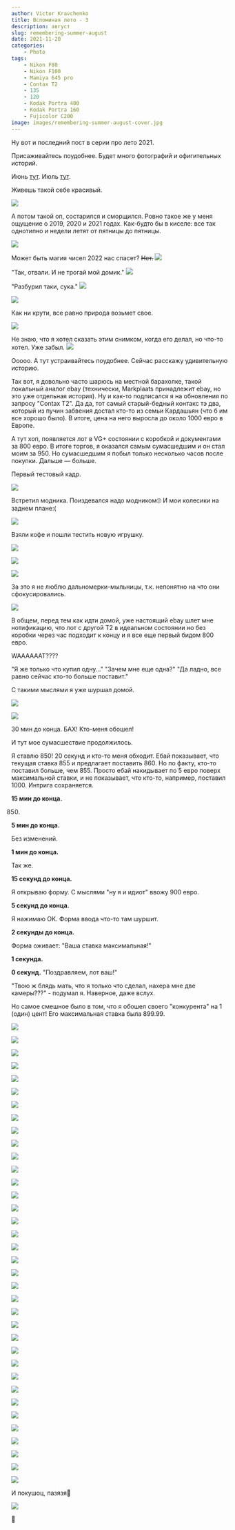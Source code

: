 ```yaml
---
author: Victor Kravchenko
title: Вспоминая лето - 3
description: август
slug: remembering-summer-august
date: 2021-11-20
categories:
    - Photo
tags:
    - Nikon F80
    - Nikon F100
    - Mamiya 645 pro
    - Contax T2
    - 135
    - 120
    - Kodak Portra 400
    - Kodak Portra 160
    - Fujicolor C200
image: images/remembering-summer-august-cover.jpg
---
```


Ну вот и последний пост в серии про лето 2021. 

Присаживайтесь поудобнее. Будет много фотографий и офигительных историй.

Июнь [тут](https://www.snek.sh/p/remembering-summer/).
Июль [тут](https://www.snek.sh/p/remembering-summer-july/).

Живешь такой себе красивый.

![](images/remembering-summer-august-00001.jpg)

А потом такой оп, состарился и сморщился.
Ровно такое же у меня ощущение о 2019, 2020 и 2021 годах. Как-будто бы в киселе: все так однотипно и недели летят от пятницы до пятницы.

![](images/remembering-summer-august-00002.jpg)

Может быть магия чисел 2022 нас спасет? ~~Нет.~~
![](images/remembering-summer-august-00003.jpg)

"Так, отвали. И не трогай мой домик."
![](images/remembering-summer-august-00004.jpg)

"Разбурил таки, сука."
![](images/remembering-summer-august-00005.jpg)

![](images/remembering-summer-august-00006.jpg)

Как ни крути, все равно природа возьмет свое.

![](images/remembering-summer-august-00007.jpg)

Не знаю, что я хотел сказать этим снимком, когда его делал, но что-то хотел. Уже забыл.
![](images/remembering-summer-august-00008.jpg)

Ооооо. А тут устраивайтесь поудобнее. Сейчас расскажу удивительную историю.

Так вот, я довольно часто шарюсь на местной барахолке, такой локальный аналог ebay (технически, Markplaats принадлежит ebay, но это уже отдельная история). Ну и как-то подписался я на обновления по запросу "Contax T2". Да да, тот самый старый-бедный контакс тэ два, который из пучин забвения достал кто-то из семьи Кардашьян (что б им все хорошо было). В итоге, цена на него выросла до около 1000 евро в Европе.

А тут хоп, появляется лот в VG+ состоянии с коробкой и документами за 800 евро. В итоге торгов, я оказался самым сумасшедшим и он стал моим за 950. Но сумасшедшим я побыл только несколько часов после покупки. Дальше — больше. 

Первый тестовый кадр.

![](images/remembering-summer-august-00009.jpg)

Встретил модника. Поиздевался надо модником🙄 И мои колесики на заднем плане:(

![](images/remembering-summer-august-00010.jpg)

Взяли кофе и пошли тестить новую игрушку.

![](images/remembering-summer-august-00011.jpg)

![](images/remembering-summer-august-00012.jpg)

![](images/remembering-summer-august-00013.jpg)

За это я не люблю дальномерки-мыльницы, т.к. непонятно на что они сфокусировались.

![](images/remembering-summer-august-00014.jpg)

В общем, перед тем как идти домой, уже настоящий ebay шлет мне нотификацию, что лот c другой T2 в идеальном состоянии но без коробки через час подходит к концу и я все еще первый бидом 800 евро. 

WAAAAAAT???? 

"Я же только что купил одну..."
"Зачем мне еще одна?"
"Да ладно, все равно сейчас кто-то больше поставит."

С такими мыслями я уже шуршал домой.

![](images/remembering-summer-august-00015.jpg)

![](images/remembering-summer-august-00016.jpg)

30 мин до конца. БАХ! Кто-меня обошел!

И тут мое сумасшествие продолжилось. 

Я ставлю 850! 20 секунд и кто-то меня обходит. Ебай показывает, что текущая ставка 855 и предлагает поставить 860. Но по факту, кто-то поставил больше, чем 855. Просто ебай накидывает по 5 евро поверх максимальной ставки, и не показывает, что кто-то, например, поставил 1000. Интрига сохраняется.

**15 мин до конца.**

850.

**5 мин до конца.**

Без изменений.

**1 мин до конца.**

Так же.

**15 секунд до конца.**

Я открываю форму. С мыслями "ну я и идиот" ввожу 900 евро.

**5 секунд до конца.**

Я нажимаю OK. Форма ввода что-то там шуршит.

**2 секунды до конца.**

Форма оживает: "Ваша ставка максимальная!"

**1 секунда.**

**0 секунд.**
"Поздравляем, лот ваш!"

"Твою ж блядь мать, что я только что сделал, нахера мне две камеры???" - подумал я. Наверное, даже вслух.

Но самое смешное было в том, что я обошел своего "конкурента" на 1 (один) цент! Его максимальная ставка была 899.99.

![](images/remembering-summer-august-00016-1.png)

![](images/remembering-summer-august-00017.jpg)

![](images/remembering-summer-august-00018.jpg)

![](images/remembering-summer-august-00019.jpg)

![](images/remembering-summer-august-00020.jpg)

![](images/remembering-summer-august-00021.jpg)

![](images/remembering-summer-august-00022.jpg)

![](images/remembering-summer-august-00023.jpg)

![](images/remembering-summer-august-00024.jpg)

![](images/remembering-summer-august-00025.jpg)

![](images/remembering-summer-august-00026.jpg)

![](images/remembering-summer-august-00027.jpg)

![](images/remembering-summer-august-00028.jpg)

![](images/remembering-summer-august-00029.jpg)

![](images/remembering-summer-august-00030.jpg)

![](images/remembering-summer-august-00031.jpg)

![](images/remembering-summer-august-00032.jpg)

![](images/remembering-summer-august-00033.jpg)

![](images/remembering-summer-august-00034.jpg)

![](images/remembering-summer-august-00035.jpg)

![](images/remembering-summer-august-00036.jpg)

![](images/remembering-summer-august-00037.jpg)

![](images/remembering-summer-august-00038.jpg)

![](images/remembering-summer-august-00039.jpg)

![](images/remembering-summer-august-00040.jpg)

![](images/remembering-summer-august-00041.jpg)

![](images/remembering-summer-august-00042.jpg)

![](images/remembering-summer-august-00043.jpg)

![](images/remembering-summer-august-00044.jpg)

![](images/remembering-summer-august-00045.jpg)

![](images/remembering-summer-august-00046.jpg)

![](images/remembering-summer-august-00047.jpg)

![](images/remembering-summer-august-00048.jpg)

![](images/remembering-summer-august-00049.jpg)

![](images/remembering-summer-august-00050.jpg)

![](images/remembering-summer-august-00051.jpg)

И покушоц, пазязя🥺

![](images/remembering-summer-august-00052.jpg)


🐍 